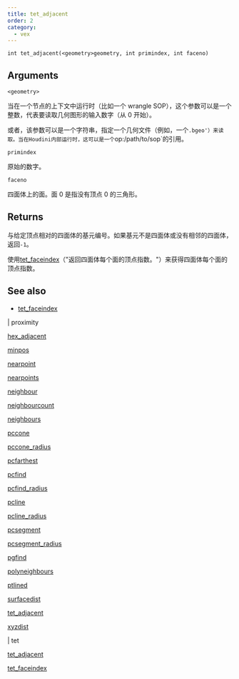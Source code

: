 ```yaml
---
title: tet_adjacent
order: 2
category:
  - vex
---
```


`int tet_adjacent(<geometry>geometry, int primindex, int faceno)`

## Arguments

`<geometry>`

当在一个节点的上下文中运行时（比如一个 wrangle SOP），这个参数可以是一个整数，代表要读取几何图形的输入数字（从 0 开始）。

或者，该参数可以是一个字符串，指定一个几何文件（例如，一个`.bgeo'）来读取。当在Houdini内部运行时，这可以是一个`op:/path/to/sop`的引用。

`primindex`

原始的数字。

`faceno`

四面体上的面。面 0 是指没有顶点 0 的三角形。

## Returns

与给定顶点相对的四面体的基元编号。如果基元不是四面体或没有相邻的四面体，返回`-1`。

使用[tet_faceindex](tet_faceindex.html)（"返回四面体每个面的顶点指数。"）来获得四面体每个面的顶点指数。

## See also

- [tet_faceindex](tet_faceindex.html)

|
proximity

[hex_adjacent](hex_adjacent.html)

[minpos](minpos.html)

[nearpoint](nearpoint.html)

[nearpoints](nearpoints.html)

[neighbour](neighbour.html)

[neighbourcount](neighbourcount.html)

[neighbours](neighbours.html)

[pccone](pccone.html)

[pccone_radius](pccone_radius.html)

[pcfarthest](pcfarthest.html)

[pcfind](pcfind.html)

[pcfind_radius](pcfind_radius.html)

[pcline](pcline.html)

[pcline_radius](pcline_radius.html)

[pcsegment](pcsegment.html)

[pcsegment_radius](pcsegment_radius.html)

[pgfind](pgfind.html)

[polyneighbours](polyneighbours.html)

[ptlined](ptlined.html)

[surfacedist](surfacedist.html)

[tet_adjacent](tet_adjacent.html)

[xyzdist](xyzdist.html)

|
tet

[tet_adjacent](tet_adjacent.html)

[tet_faceindex](tet_faceindex.html)
